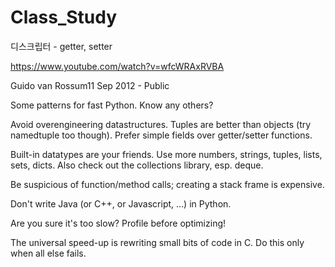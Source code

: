 # Class_Study

디스크립터 - getter, setter

https://www.youtube.com/watch?v=wfcWRAxRVBA


Guido van Rossum11 Sep 2012 - Public

Some patterns for fast Python. Know any others?

Avoid overengineering datastructures. Tuples are better than objects (try namedtuple too though). Prefer simple fields over getter/setter functions.

Built-in datatypes are your friends. Use more numbers, strings, tuples, lists, sets, dicts. Also check out the collections library, esp. deque.

Be suspicious of function/method calls; creating a stack frame is expensive.

Don't write Java (or C++, or Javascript, ...) in Python.

Are you sure it's too slow? Profile before optimizing!

The universal speed-up is rewriting small bits of code in C. Do this only when all else fails.
